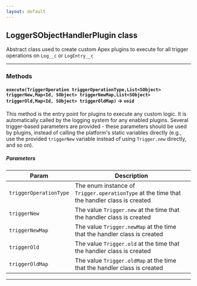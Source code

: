 ```yaml
---
layout: default
---
```


## LoggerSObjectHandlerPlugin class

Abstract class used to create custom Apex plugins to execute for all trigger operations on `Log__c` or `LogEntry__c`

---

### Methods

#### `execute(TriggerOperation triggerOperationType,List<SObject> triggerNew,Map<Id, SObject> triggerNewMap,List<SObject> triggerOld,Map<Id, SObject> triggerOldMap)` → `void`

This method is the entry point for plugins to execute any custom logic. It is automatically called by the logging system for any enabled plugins. Several trigger-based parameters are provided - these parameters should be used by plugins, instead of calling the platform's static variables directly (e.g., use the provided `triggerNew` variable instead of using `Trigger.new` directly, and so on).

##### Parameters

| Param                  | Description                                                                                |
| ---------------------- | ------------------------------------------------------------------------------------------ |
| `triggerOperationType` | The enum instance of `Trigger.operationType` at the time that the handler class is created |
| `triggerNew`           | The value `Trigger.new` at the time that the handler class is created                      |
| `triggerNewMap`        | The value `Trigger.newMap` at the time that the handler class is created                   |
| `triggerOld`           | The value `Trigger.old` at the time that the handler class is created                      |
| `triggerOldMap`        | The value `Trigger.oldMap` at the time that the handler class is created                   |

---
